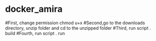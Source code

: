 # docker_amira
#First, change permission chmod u+x #Second,go to the downloads directory, unzip folder and cd to the unzipped folder #Third, run script . build #Fourth, run script . run
